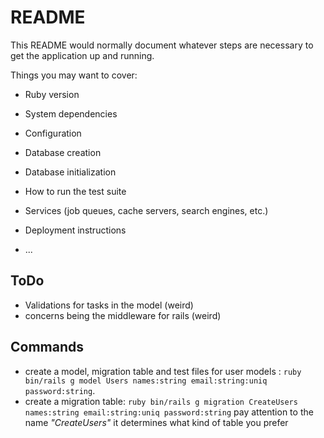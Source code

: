 # README

This README would normally document whatever steps are necessary to get the
application up and running.

Things you may want to cover:

* Ruby version

* System dependencies

* Configuration

* Database creation

* Database initialization

* How to run the test suite

* Services (job queues, cache servers, search engines, etc.)

* Deployment instructions

* ...

## ToDo

* Validations for tasks in the model (weird)
* concerns being the middleware for rails (weird)

## Commands

* create a model, migration table and test files for user models : ```ruby bin/rails g model Users names:string email:string:uniq password:string```.
* create a migration table: ```ruby bin/rails g migration CreateUsers names:string email:string:uniq password:string``` pay attention to the name *"CreateUsers"* it determines what kind of table you prefer